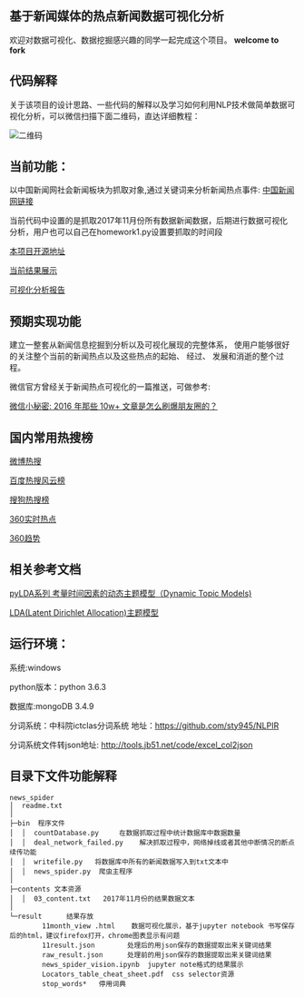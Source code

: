 ## 基于新闻媒体的热点新闻数据可视化分析
欢迎对数据可视化、数据挖掘感兴趣的同学一起完成这个项目。
**welcome to fork**

## 代码解释
关于该项目的设计思路、一些代码的解释以及学习如何利用NLP技术做简单数据可视化分析，可以微信扫描下面二维码，直达详细教程：

![二维码](https://img-blog.csdnimg.cn/20200308211258100.png)


## 当前功能：

以中国新闻网社会新闻板块为抓取对象,通过关键词来分析新闻热点事件:
[中国新闻网链接](http://www.chinanews.com/society.shtml)

当前代码中设置的是抓取2017年11月份所有数据新闻数据，后期进行数据可视化分析，用户也可以自己在homework1.py设置要抓取的时间段

[本项目开源地址](https://github.com/sty945/news_spider)

[当前结果展示](https://github.com/sty945/news_spider/blob/master/result/news_spider_vision.ipynb)

[可视化分析报告](https://mp.weixin.qq.com/s/LOEuUQe9rsv87S8KISGHJg)

## 预期实现功能
建立一整套从新闻信息挖掘到分析以及可视化展现的完整体系，
使用户能够很好的关注整个当前的新闻热点以及这些热点的起始、 经过、 发展和消逝的整个过程。

微信官方曾经关于新闻热点可视化的一篇推送，可做参考:

[微信小秘密: 2016 年那些 10w+ 文章是怎么刷爆朋友圈的？](http://mp.weixin.qq.com/s/hlWAW8UybzF5jzhNyRx_Bg)

## 国内常用热搜榜
[微博热搜](http://s.weibo.com/top/summary?cate=homepage)

[百度热搜风云榜](http://top.baidu.com/)

[搜狗热搜榜](http://top.sogou.com/)

[360实时热点](https://trends.so.com/hot)

[360趋势](https://trends.so.com/)


## 相关参考文档

[pyLDA系列 考量时间因素的动态主题模型（Dynamic Topic Models)](https://blog.csdn.net/sinat_26917383/article/details/79377761)

[LDA(Latent Dirichlet Allocation)主题模型](https://blog.csdn.net/aws3217150/article/details/53840029)


## 运行环境：
系统:windows

python版本：python 3.6.3

数据库:mongoDB 3.4.9

分词系统：中科院ictclas分词系统 地址：https://github.com/sty945/NLPIR

分词系统文件转json地址: http://tools.jb51.net/code/excel_col2json

## 目录下文件功能解释
```
news_spider
│  readme.txt
│  
├─bin  程序文件
│  │  countDatabase.py     在数据抓取过程中统计数据库中数据数量
│  │  deal_network_failed.py    解决抓取过程中，网络掉线或者其他中断情况的断点续传功能
│  │  writefile.py   将数据库中所有的新闻数据写入到txt文本中
│  │  news_spider.py  爬虫主程序
│          
├─contents 文本资源
│  │  03_content.txt   2017年11月份的结果数据文本
│          
└─result      结果存放
        11month_view .html    数据可视化展示，基于jupyter notebook 书写保存后的html，建议firefox打开，chrome图表显示有问题
        11result.json        处理后的用json保存的数据提取出来关键词结果
        raw_result.json      处理前的用json保存的数据提取出来关键词结果
        news_spider_vision.ipynb  jupyter note格式的结果展示
        Locators_table_cheat_sheet.pdf  css selector资源
        stop_words*   停用词典
```     
